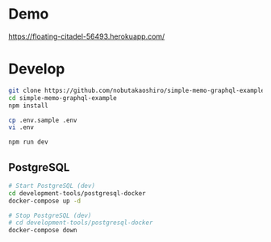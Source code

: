 # Demo

https://floating-citadel-56493.herokuapp.com/

# Develop

```bash
git clone https://github.com/nobutakaoshiro/simple-memo-graphql-example
cd simple-memo-graphql-example
npm install

cp .env.sample .env
vi .env

npm run dev
```

## PostgreSQL

```bash
# Start PostgreSQL (dev)
cd development-tools/postgresql-docker
docker-compose up -d

# Stop PostgreSQL (dev)
# cd development-tools/postgresql-docker
docker-compose down
```